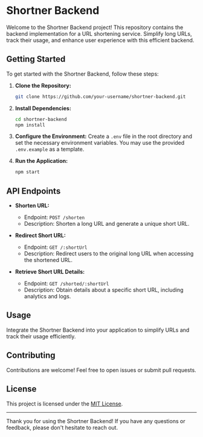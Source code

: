 # Shortner Backend

Welcome to the Shortner Backend project! This repository contains the backend implementation for a URL shortening service. Simplify long URLs, track their usage, and enhance user experience with this efficient backend.

## Getting Started

To get started with the Shortner Backend, follow these steps:

1. **Clone the Repository:**
   ```bash
   git clone https://github.com/your-username/shortner-backend.git
   ```

2. **Install Dependencies:**
   ```bash
   cd shortner-backend
   npm install
   ```

3. **Configure the Environment:**
   Create a `.env` file in the root directory and set the necessary environment variables. You may use the provided `.env.example` as a template.

4. **Run the Application:**
   ```bash
   npm start
   ```

## API Endpoints

- **Shorten URL:**
  - Endpoint: `POST /shorten`
  - Description: Shorten a long URL and generate a unique short URL.

- **Redirect Short URL:**
  - Endpoint: `GET /:shortUrl`
  - Description: Redirect users to the original long URL when accessing the shortened URL.

- **Retrieve Short URL Details:**
  - Endpoint: `GET /shorted/:shortUrl`
  - Description: Obtain details about a specific short URL, including analytics and logs.

## Usage

Integrate the Shortner Backend into your application to simplify URLs and track their usage efficiently.

## Contributing

Contributions are welcome! Feel free to open issues or submit pull requests.

## License

This project is licensed under the [MIT License](LICENSE).

---

Thank you for using the Shortner Backend! If you have any questions or feedback, please don't hesitate to reach out.
